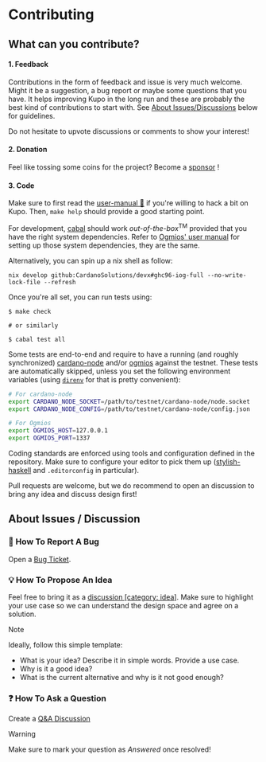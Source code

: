 # Contributing

## What can you contribute?

#### 1. Feedback

Contributions in the form of feedback and issue is very much welcome. Might it be a suggestion, a bug report or maybe some questions that you have. It helps improving Kupo in the long run and these are probably the best kind of contributions to start with. See [About Issues/Discussions](#about-issues--discussion) below for guidelines.

Do not hesitate to upvote discussions or comments to show your interest!

#### 2. Donation

Feel like tossing some coins for the project? Become a [sponsor](https://github.com/sponsors/KtorZ) !

#### 3. Code

Make sure to first read the [user-manual 📖](https://cardanosolutions.github.io/kupo) if you're willing to hack a bit on Kupo. Then, `make help` should provide a good starting point.

For development, [cabal](https://cabal.readthedocs.io/en/latest/) should work _out-of-the-box_<sup>TM</sup> provided that you have the right system dependencies. Refer to [Ogmios' user manual](https://ogmios.dev/getting-started/building/) for setting up those system dependencies, they are the same.

Alternatively, you can spin up a nix shell as follow:

```
nix develop github:CardanoSolutions/devx#ghc96-iog-full --no-write-lock-file --refresh
```

Once you're all set, you can run tests using:

```console
$ make check

# or similarly

$ cabal test all
```

Some tests are end-to-end and require to have a running (and roughly synchronized) [cardano-node](https://github.com/input-output-hk/cardano-node/) and/or [ogmios](https://github.com/CardanoSolutions/ogmios/) against the testnet. These tests are automatically skipped, unless you set the following environment variables (using [`direnv`](https://direnv.net/docs/installation.html) for that is pretty convenient):

```bash
# For cardano-node
export CARDANO_NODE_SOCKET=/path/to/testnet/cardano-node/node.socket
export CARDANO_NODE_CONFIG=/path/to/testnet/cardano-node/config.json

# For Ogmios
export OGMIOS_HOST=127.0.0.1
export OGMIOS_PORT=1337
```

Coding standards are enforced using tools and configuration defined in the repository. Make sure to configure your editor to pick them up ([stylish-haskell](https://hackage.haskell.org/package/stylish-haskell) and `.editorconfig` in particular).

Pull requests are welcome, but we do recommend to open an discussion to bring any idea and discuss design first!

## About Issues / Discussion

### :bug: How To Report A Bug

Open a [Bug Ticket](https://github.com/cardanosolutions/kupo/issues/new?template=bug.md).

### :bulb: How To Propose An Idea

Feel free to bring it as a [discussion [category: idea]](https://github.com/CardanoSolutions/kupo/discussions/new?category=ideas). Make sure to highlight your use case so we can understand the design space and agree on a solution.

> [!NOTE]
> Ideally, follow this simple template:
>
> - What is your idea? Describe it in simple words. Provide a use case.
> - Why is it a good idea?
> - What is the current alternative and why is it not good enough?

### :question: How To Ask a Question

Create a [Q&A Discussion](https://github.com/CardanoSolutions/kupo/discussions/new?category=q-a)

> [!WARNING]
> Make sure to mark your question as _Answered_ once resolved!
